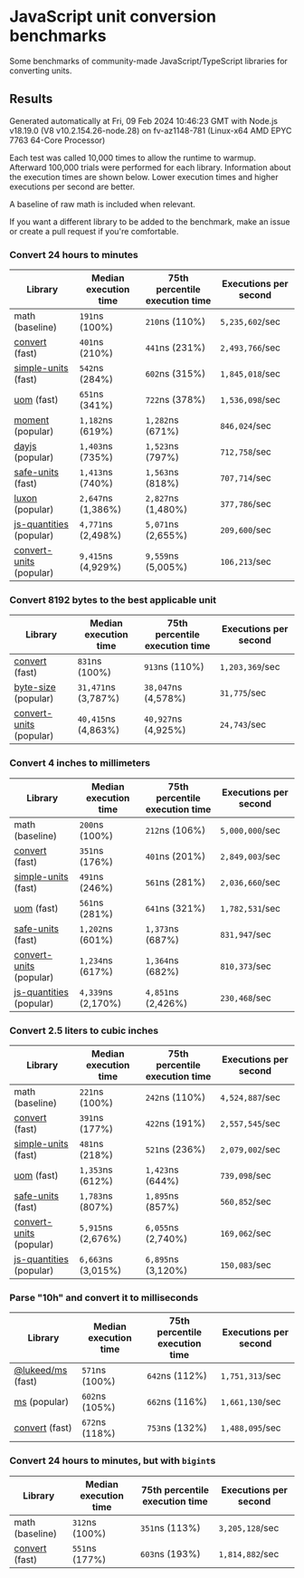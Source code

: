 # JavaScript unit conversion benchmarks

Some benchmarks of community-made JavaScript/TypeScript libraries for converting units.

## Results

<!-- beginblock(results) -->

Generated automatically at Fri, 09 Feb 2024 10:46:23 GMT with Node.js v18.19.0 (V8 v10.2.154.26-node.28) on fv-az1148-781 (Linux-x64 AMD EPYC 7763 64-Core Processor)

Each test was called 10,000 times to allow the runtime to warmup.
Afterward 100,000 trials were performed for each library.
Information about the execution times are shown below.
Lower execution times and higher executions per second are better.

A baseline of raw math is included when relevant.

If you want a different library to be added to the benchmark, make an issue or create a pull request if you're comfortable.

### Convert 24 hours to minutes

| Library                                                            | Median execution time | 75th percentile execution time | Executions per second |
| ------------------------------------------------------------------ | --------------------- | ------------------------------ | --------------------- |
| math (baseline)                                                    | `191`ns (100%)        | `210`ns (110%)                 | `5,235,602`/sec       |
| [convert](https://npmjs.com/package/convert) (fast)                | `401`ns (210%)        | `441`ns (231%)                 | `2,493,766`/sec       |
| [simple-units](https://npmjs.com/package/simple-units) (fast)      | `542`ns (284%)        | `602`ns (315%)                 | `1,845,018`/sec       |
| [uom](https://npmjs.com/package/uom) (fast)                        | `651`ns (341%)        | `722`ns (378%)                 | `1,536,098`/sec       |
| [moment](https://npmjs.com/package/moment) (popular)               | `1,182`ns (619%)      | `1,282`ns (671%)               | `846,024`/sec         |
| [dayjs](https://npmjs.com/package/dayjs) (popular)                 | `1,403`ns (735%)      | `1,523`ns (797%)               | `712,758`/sec         |
| [safe-units](https://npmjs.com/package/safe-units) (fast)          | `1,413`ns (740%)      | `1,563`ns (818%)               | `707,714`/sec         |
| [luxon](https://npmjs.com/package/luxon) (popular)                 | `2,647`ns (1,386%)    | `2,827`ns (1,480%)             | `377,786`/sec         |
| [js-quantities](https://npmjs.com/package/js-quantities) (popular) | `4,771`ns (2,498%)    | `5,071`ns (2,655%)             | `209,600`/sec         |
| [convert-units](https://npmjs.com/package/convert-units) (popular) | `9,415`ns (4,929%)    | `9,559`ns (5,005%)             | `106,213`/sec         |

### Convert 8192 bytes to the best applicable unit

| Library                                                            | Median execution time | 75th percentile execution time | Executions per second |
| ------------------------------------------------------------------ | --------------------- | ------------------------------ | --------------------- |
| [convert](https://npmjs.com/package/convert) (fast)                | `831`ns (100%)        | `913`ns (110%)                 | `1,203,369`/sec       |
| [byte-size](https://npmjs.com/package/byte-size) (popular)         | `31,471`ns (3,787%)   | `38,047`ns (4,578%)            | `31,775`/sec          |
| [convert-units](https://npmjs.com/package/convert-units) (popular) | `40,415`ns (4,863%)   | `40,927`ns (4,925%)            | `24,743`/sec          |

### Convert 4 inches to millimeters

| Library                                                            | Median execution time | 75th percentile execution time | Executions per second |
| ------------------------------------------------------------------ | --------------------- | ------------------------------ | --------------------- |
| math (baseline)                                                    | `200`ns (100%)        | `212`ns (106%)                 | `5,000,000`/sec       |
| [convert](https://npmjs.com/package/convert) (fast)                | `351`ns (176%)        | `401`ns (201%)                 | `2,849,003`/sec       |
| [simple-units](https://npmjs.com/package/simple-units) (fast)      | `491`ns (246%)        | `561`ns (281%)                 | `2,036,660`/sec       |
| [uom](https://npmjs.com/package/uom) (fast)                        | `561`ns (281%)        | `641`ns (321%)                 | `1,782,531`/sec       |
| [safe-units](https://npmjs.com/package/safe-units) (fast)          | `1,202`ns (601%)      | `1,373`ns (687%)               | `831,947`/sec         |
| [convert-units](https://npmjs.com/package/convert-units) (popular) | `1,234`ns (617%)      | `1,364`ns (682%)               | `810,373`/sec         |
| [js-quantities](https://npmjs.com/package/js-quantities) (popular) | `4,339`ns (2,170%)    | `4,851`ns (2,426%)             | `230,468`/sec         |

### Convert 2.5 liters to cubic inches

| Library                                                            | Median execution time | 75th percentile execution time | Executions per second |
| ------------------------------------------------------------------ | --------------------- | ------------------------------ | --------------------- |
| math (baseline)                                                    | `221`ns (100%)        | `242`ns (110%)                 | `4,524,887`/sec       |
| [convert](https://npmjs.com/package/convert) (fast)                | `391`ns (177%)        | `422`ns (191%)                 | `2,557,545`/sec       |
| [simple-units](https://npmjs.com/package/simple-units) (fast)      | `481`ns (218%)        | `521`ns (236%)                 | `2,079,002`/sec       |
| [uom](https://npmjs.com/package/uom) (fast)                        | `1,353`ns (612%)      | `1,423`ns (644%)               | `739,098`/sec         |
| [safe-units](https://npmjs.com/package/safe-units) (fast)          | `1,783`ns (807%)      | `1,895`ns (857%)               | `560,852`/sec         |
| [convert-units](https://npmjs.com/package/convert-units) (popular) | `5,915`ns (2,676%)    | `6,055`ns (2,740%)             | `169,062`/sec         |
| [js-quantities](https://npmjs.com/package/js-quantities) (popular) | `6,663`ns (3,015%)    | `6,895`ns (3,120%)             | `150,083`/sec         |

### Parse "10h" and convert it to milliseconds

| Library                                                   | Median execution time | 75th percentile execution time | Executions per second |
| --------------------------------------------------------- | --------------------- | ------------------------------ | --------------------- |
| [@lukeed/ms](https://npmjs.com/package/@lukeed/ms) (fast) | `571`ns (100%)        | `642`ns (112%)                 | `1,751,313`/sec       |
| [ms](https://npmjs.com/package/ms) (popular)              | `602`ns (105%)        | `662`ns (116%)                 | `1,661,130`/sec       |
| [convert](https://npmjs.com/package/convert) (fast)       | `672`ns (118%)        | `753`ns (132%)                 | `1,488,095`/sec       |

### Convert 24 hours to minutes, but with `bigint`s

| Library                                             | Median execution time | 75th percentile execution time | Executions per second |
| --------------------------------------------------- | --------------------- | ------------------------------ | --------------------- |
| math (baseline)                                     | `312`ns (100%)        | `351`ns (113%)                 | `3,205,128`/sec       |
| [convert](https://npmjs.com/package/convert) (fast) | `551`ns (177%)        | `603`ns (193%)                 | `1,814,882`/sec       |

<!-- endblock(results) -->

